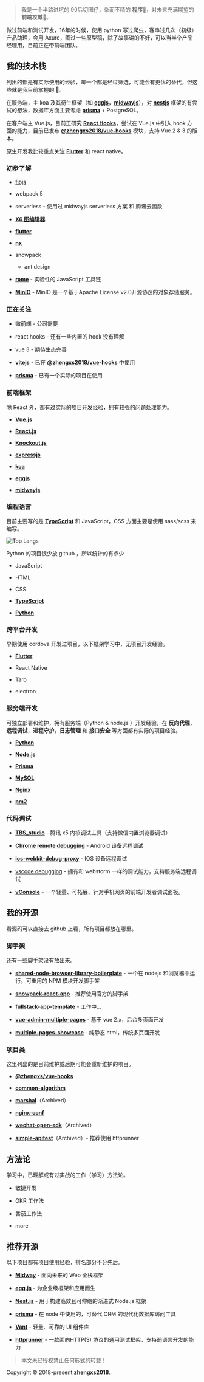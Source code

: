 > 我是一个半路进坑的 90后切图仔，杂而不精的 **程序**🦍，对未来充满期望的 **前端攻城**🦁。



做过前端和测试开发，16年的时候，使用 python 写过爬虫，客串过几次（初级）产品助理，会用 Axure，画过一些原型稿，除了故事讲的不好，可以当半个产品经理用，目前正在带前端团队。



## 我的技术栈

列出的都是有实际使用的经验，每一个都是经过筛选，可能会有更优的替代，但这些就是我目前掌握的 🥳。


在服务端，主 koa 及其衍生框架（如 [__eggjs__](https://eggjs.org/)，[__midwayjs__](https://github.com/midwayjs/midway)），对 [__nestjs__](https://nestjs.com/) 框架的有尝试的想法，数据库方面主要考虑 [__prisma__](https://github.com/prisma/prisma) + PostgreSQL。

在客户端主 Vue.js，目前正研究 [__React Hooks__](https://zh-hans.reactjs.org/docs/hooks-intro.html)，尝试在 Vue.js 中引入 hook 方面的能力，目前已发布 [__@zhengxs2018/vue-hooks__](https://github.com/zhengxs2018/vue-hooks) 模块，支持 Vue 2 & 3 的版本。

原生开发我比较重点关注 [__Flutter__](https://flutter.dev/) 和 react native。



### 初步了解

- [fibjs](https://github.com/fibjs/fibjs)

- webpack 5

- serverless - 使用过 midwayjs serverless 方案 和 腾讯云函数

- [__X6 图编辑器__](https://www.yuque.com/antv/x6/get-started)

- [__flutter__](https://www.google.com/aclk?sa=l&ai=DChcSEwiq1MDGysbsAhVYtpYKHbK7AfoYABAAGgJ0bA&sig=AOD64_0a1_Kw6qQUEog9aNiSjfp6DqAXwg&q&adurl&ved=2ahUKEwilrrjGysbsAhUOGaYKHadeAp0Q0Qx6BAguEAE)

- [__nx__](https://github.com/nrwl/nx)

-  snowpack

    - ant design

- [__rome__](https://github.com/facebookexperimental/rome) - 实验性的 JavaScript 工具链

- [__MinIO__](https://min.io/) - MinIO 是一个基于Apache License v2.0开源协议的对象存储服务。



### 正在关注

- 微前端 - 公司需要

- react hooks - 还有一些内置的 hook 没有理解

- vue 3  - 期待生态完善

- [__vitejs__](http://github.com/vuejs/vite)  - 已在 [__@zhengxs2018/vue-hooks__](https://github.com/zhengxs2018/vue-hooks) 中使用

- [__prisma__](https://github.com/prisma/prisma)  - 已有一个实际的项目在使用



### 前端框架

除 React 外，都有过实际的项目开发经验，拥有较强的问题处理能力。

- [__Vue.js__](https://vuejs.org/)

- [__React.js__](https://reactjs.org/)

- [__Knockout.js__](https://knockoutjs.com/)

- [__expressjs__](https://expressjs.com)

- [__koa__](https://koajs.com/)

- [__eggjs__](http://eggjs.org/)

- [__midwayjs__](https://github.com/midwayjs/midway)



### 编程语言

目前主要写的是 [__TypeScript__](https://www.typescriptlang.org/) 和 JavaScript，CSS 方面主要是使用 sass/scss 来编写。

![Top Langs](https://github-readme-stats.vercel.app/api/top-langs/?username=zhengxs2018&theme=buefy&layout=compact)

Python 的项目很少放 github ，所以统计的有点少



- JavaScript

- HTML

- CSS

- [__TypeScript__](https://www.typescriptlang.org/)

- [__Python__](https://www.python.org/)



### 跨平台开发

早期使用 cordova 开发过项目，以下框架学习中，无项目开发经验。

- [__Flutter__](https://flutter.dev/)

- React Native

- Taro

- electron



### 服务端开发

可独立部署和维护，拥有服务端（Python & node.js ）开发经验，在 **反向代理**，**远程调试**，**进程守护**，**日志管理** 和 **接口安全** 等方面都有实际的项目经验。

- [__Python__](https://www.python.org/)

- [__Node.js__](https://nodejs.org/)

- [__Prisma__](https://www.prisma.io/)

- [__MySQL__](https://www.mysql.com/cn/)

- [__Nginx__](https://nginx.org/)

- [__pm2__](https://pm2.keymetrics.io/)



### 代码调试

- [__TBS_studio__](https://x5.tencent.com/tbs/guide/debug.html) - 腾讯 x5 内核调试工具（支持微信内置浏览器调试）

- [__Chrome remote debugging__](https://developers.google.com/web/tools/chrome-devtools/remote-debugging?hl=zh-cn) - Android 设备远程调试

- [__ios-webkit-debug-proxy__](https://github.com/google/ios-webkit-debug-proxy) - IOS 设备远程调试

- [vscode debugging](https://code.visualstudio.com/docs/editor/debugging) - 拥有和 webstorm 一样的调试能力，支持服务端远程调试

- [__vConsole__](https://github.com/tencent/vConsole) - 一个轻量、可拓展、针对手机网页的前端开发者调试面板。



## 我的开源

看源码可以直接去 github 上看，所有项目都放在哪里。



### 脚手架

还有一些脚手架没有放出来。

- [__shared-node-browser-library-boilerplate__](https://github.com/zhengxs2018/shared-node-browser-library-boilerplate) - 一个在 nodejs 和浏览器中运行，可重用的 NPM 模块开发脚手架

- [__snowpack-react-app__](https://github.com/zhengxs2018/snowpack-react-app) - 推荐使用官方的脚手架

- [__fullstack-app-template__](https://github.com/zhengxs2018/fullstack-app-template) - 工作中...

- [__vue-admin-multiple-pages__](https://github.com/zhengxs2018/vue-admin-multiple-pages) - 基于 vue 2.x，后台多页面开发

- [__multiple-pages-showcase__](https://github.com/zhengxs2018/multiple-pages-showcase) - 纯静态 html，传统多页面开发



### 项目类

这里列出的是目前维护或后期可能会重新维护的项目。

- [__@zhengxs/vue-hooks__](https://github.com/zhengxs2018/vue-hooks)

- [__common-algorithm__](https://github.com/zhengxs2018/common-algorithm)

- [__marshal__](https://github.com/zhengxs2018/marshal)（Archived）

- [__nginx-conf__](https://github.com/zhengxs2018/nginx-conf)

- [__wechat-open-sdk__](https://github.com/zhengxs2018/wechat-open-sdk)（Archived）

- [__simple-apitest__](https://github.com/zhengxs2018/simple-apitest)（Archived）- 推荐使用 httprunner 



## 方法论

学习中，已理解或有过实战的工作（学习）方法论。

- 敏捷开发 

- OKR 工作法

- 番茄工作法

- more



## 推荐开源

以下项目都有项目使用经验，排名部分不分先后。

- [__Midway__](https://github.com/midwayjs/midway) - 面向未来的 Web 全栈框架

- [__egg.js__](https://eggjs.org/zh-cn/) - 为企业级框架和应用而生

- [__Nest.js__](https://nestjs.com/) - 用于构建高效且可伸缩的渐进式 Node.js 框架 

- [__prisma__](https://github.com/prisma/prisma) - 在 node 中使用的，可替代 ORM 的现代化数据库访问工具

- [__Vant__](https://github.com/youzan/vant) - 轻量、可靠的 UI 组件库

- [__httprunner__](https://github.com/httprunner/httprunner) -  一款面向HTTP(S) 协议的通用测试框架，支持弱语言开发的能力



> 本文未经授权禁止任何形式的转载！



Copyright © 2018-present [__zhengxs2018__](https://github.com/zhengxs2018).
